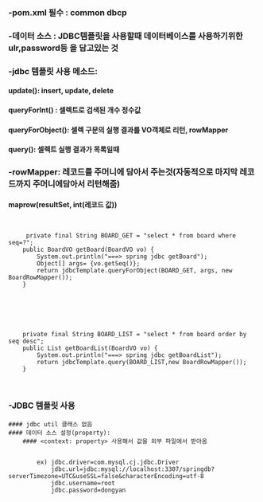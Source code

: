 ### -pom.xml 필수 : common dbcp

### -데이터 소스 : JDBC템플릿을 사용할때 데이터베이스를 사용하기위한 ulr,password등 을 담고있는 것

### -jdbc 템플릿 사용 메소드:
   #### update(): insert, update, delete
   #### queryForInt() : 셀렉트로 검색된 개수 정수값
   #### queryForObject(): 셀렉 구문의 실행  결과를 VO객체로 리턴, rowMapper 
   #### query(): 셀렉트 실행 결과가 목록일때

### -rowMapper: 레코드를 주머니에 담아서 주는것(자동적으로 마지막 레코드까지 주머니에담아서 리턴해줌)
   #### maprow(resultSet, int(레코드 값))

<pre>
<code>

     private final String BOARD_GET = "select * from board where seq=?";
    public BoardVO getBoard(BoardVO vo) {
		System.out.println("===> spring jdbc getBoard");
		Object[] args= {vo.getSeq()};
		return jdbcTemplate.queryForObject(BOARD_GET, args, new BoardRowMapper());
	}


</code>
</pre>

<pre>
<code>

    private final String BOARD_LIST = "select * from board order by seq desc";
    public List<BoardVO> getBoardList(BoardVO vo) {
		System.out.println("===> spring jdbc getBoardList");
		return jdbcTemplate.query(BOARD_LIST,new BoardRowMapper());
	}

</code>
</pre>

### -JDBC 템플릿 사용
    #### jdbc util 클래스 없음
    #### 데이터 소스 설정(property):
        #### <context: property> 사용해서 값을 외부 파일에서 받아옴
<pre>
<code>
        ex) jdbc.driver=com.mysql.cj.jdbc.Driver
            jdbc.url=jdbc:mysql://localhost:3307/springdb?serverTimezone=UTC&useSSL=false&characterEncoding=utf-8
            jdbc.username=root
            jdbc.password=dongyan
<code>
</pre>
